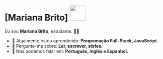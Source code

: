 # [Mariana Brito] <img src="https://25.media.tumblr.com/c85e0ee784aacbbb6d77931c92023342/tumblr_mg93fx3CRi1qjpmfyo1_500.gif" width="50px">

Eu sou <strong>Mariana Brito</strong>, estudante. <strong></strong> 👩‍💻 

- 🚀 Atualmente estou aprendendo: <strong>Programação Full-Stack, JavaScript.</strong> 
- 💬 Pergunte-me sobre: <strong>Ler, escrever, séries.</strong>
- 📣 Nós podemos falar em: <strong>Português, Inglês e Espanhol.</strong>

